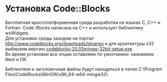 # Установка Code::Blocks
Бесплатная кроссплатформенная среда разработки на языках C, C++ и Fortran. Code::Blocks написана на С++ и использует библиотеку wxWidgets.  
Для установки среды заходим на портал http://www.codeblocks.org/downloads/binaries и для архитектуры x32 выбираем версию [codeblocks-20.03mingw-32bit-setup.exe](https://www.fosshub.com/Code-Blocks.html?dwl=codeblocks-20.03mingw-32bit-setup.exe)  
Во время установки все опции оставляем по умолчанию: нажимаем Next и OK.

Библиотеки и заголовочные файлы будут находиться в папке C:\Program Files\CodeBlocks\MinGW\x86_64-w64-mingw32\
